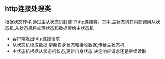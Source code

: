 ## http连接处理类

根据状态转移,通过主从状态机封装了http连接类。其中,主状态机在内部调用从状态机,从状态机将处理状态和数据传给主状态机

* 客户端发出http连接请求
* 从状态机读取数据,更新自身状态和接收数据,传给主状态机
* 主状态机根据从状态机状态,更新自身状态,决定响应请求还是继续读取